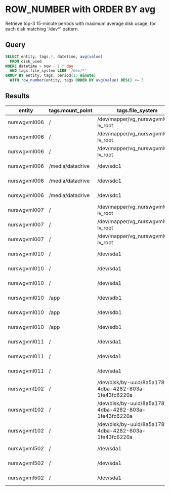 # ROW_NUMBER with ORDER BY avg

Retrieve top-3 15-minute periods with maximum average disk usage, for each disk matching '/dev*' pattern.

## Query

```sql
SELECT entity, tags.*, datetime, avg(value)
  FROM disk_used 
WHERE datetime > now - 1 * day
  AND tags.file_system LIKE '/dev/*'
GROUP BY entity, tags, period(15 minute)
  WITH row_number(entity, tags ORDER BY avg(value) DESC) <= 3
```

## Results

| entity       | tags.mount_point | tags.file_system                                       | datetime                 | avg(value) | 
|--------------|------------------|--------------------------------------------------------|--------------------------|-----------:| 
| nurswgvml006 | /                | /dev/mapper/vg_nurswgvml006-lv_root                    | 2016-06-18T20:30:00.000Z | 5413803.1  | 
| nurswgvml006 | /                | /dev/mapper/vg_nurswgvml006-lv_root                    | 2016-06-18T20:15:00.000Z | 5413709.1  | 
| nurswgvml006 | /                | /dev/mapper/vg_nurswgvml006-lv_root                    | 2016-06-18T20:00:00.000Z | 5413353.0  | 
| nurswgvml006 | /media/datadrive | /dev/sdc1                                              | 2016-06-18T02:45:00.000Z | 53977000.1 | 
| nurswgvml006 | /media/datadrive | /dev/sdc1                                              | 2016-06-18T01:30:00.000Z | 53704456.3 | 
| nurswgvml006 | /media/datadrive | /dev/sdc1                                              | 2016-06-18T02:00:00.000Z | 52554126.5 | 
| nurswgvml007 | /                | /dev/mapper/vg_nurswgvml007-lv_root                    | 2016-06-18T20:30:00.000Z | 8726755.3  | 
| nurswgvml007 | /                | /dev/mapper/vg_nurswgvml007-lv_root                    | 2016-06-18T20:15:00.000Z | 8722492.9  | 
| nurswgvml007 | /                | /dev/mapper/vg_nurswgvml007-lv_root                    | 2016-06-18T20:00:00.000Z | 8719981.4  | 
| nurswgvml010 | /                | /dev/sda1                                              | 2016-06-18T06:30:00.000Z | 6565711.1  | 
| nurswgvml010 | /                | /dev/sda1                                              | 2016-06-18T06:15:00.000Z | 6504368.9  | 
| nurswgvml010 | /                | /dev/sda1                                              | 2016-06-18T03:45:00.000Z | 6482958.6  | 
| nurswgvml010 | /app             | /dev/sdb1                                              | 2016-06-18T02:00:00.000Z | 30443142.1 | 
| nurswgvml010 | /app             | /dev/sdb1                                              | 2016-06-18T19:30:00.000Z | 30440675.5 | 
| nurswgvml010 | /app             | /dev/sdb1                                              | 2016-06-18T13:30:00.000Z | 30440674.3 | 
| nurswgvml011 | /                | /dev/sda1                                              | 2016-06-18T20:30:00.000Z | 6860848.4  | 
| nurswgvml011 | /                | /dev/sda1                                              | 2016-06-18T20:15:00.000Z | 6860539.4  | 
| nurswgvml011 | /                | /dev/sda1                                              | 2016-06-18T19:45:00.000Z | 6859553.2  | 
| nurswgvml102 | /                | /dev/disk/by-uuid/8a5a178f-4dba-4282-803a-1fe43fc6220a | 2016-06-18T20:30:00.000Z | 1528761.0  | 
| nurswgvml102 | /                | /dev/disk/by-uuid/8a5a178f-4dba-4282-803a-1fe43fc6220a | 2016-06-18T20:15:00.000Z | 1528724.0  | 
| nurswgvml102 | /                | /dev/disk/by-uuid/8a5a178f-4dba-4282-803a-1fe43fc6220a | 2016-06-18T20:00:00.000Z | 1528686.6  | 
| nurswgvml502 | /                | /dev/sda1                                              | 2016-06-18T20:30:00.000Z | 30142965.6 | 
| nurswgvml502 | /                | /dev/sda1                                              | 2016-06-18T19:45:00.000Z | 30142827.9 | 
| nurswgvml502 | /                | /dev/sda1                                              | 2016-06-18T20:15:00.000Z | 30142776.7 | 


